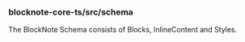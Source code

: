 ### blocknote-core-ts/src/schema

The BlockNote Schema consists of Blocks, InlineContent and Styles.
